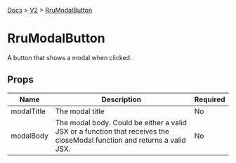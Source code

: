[Docs](/) > [V2](/docs/v2/get-started) > [RruModalButton](/docs/v2/components/RruModalButton)

# RruModalButton

A button that shows a modal when clicked.

## Props

| Name       | Description                                                                                                              | Required |
| ---------- | ------------------------------------------------------------------------------------------------------------------------ | -------- |
| modalTitle | The modal title                                                                                                          | No       |
| modalBody  | The modal body. Could be either a valid JSX or a function that receives the closeModal function and returns a valid JSX. | No       |
